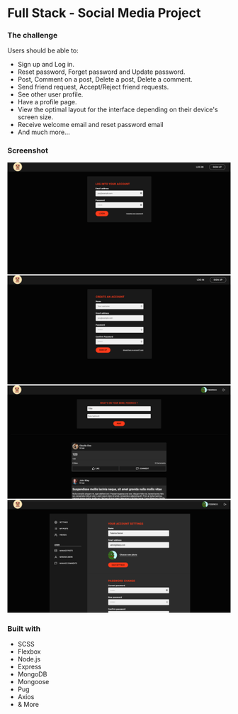 # Full Stack - Social Media Project

### The challenge

Users should be able to:

- Sign up and Log in.
- Reset password, Forget password and Update password.
- Post, Comment on a post, Delete a post, Delete a comment.
- Send friend request, Accept/Reject friend requests.
- See other user profile.
- Have a profile page.
- View the optimal layout for the interface depending on their device's screen size.
- Receive welcome email and reset password email
- And much more...

### Screenshot

![](./public/images/solution1.png)
![](./public/images/solution2.png)
![](./public/images/solution3.png)
![](./public/images/solution4.png)

### Built with

- SCSS
- Flexbox
- Node.js
- Express
- MongoDB
- Mongoose
- Pug
- Axios
- & More
